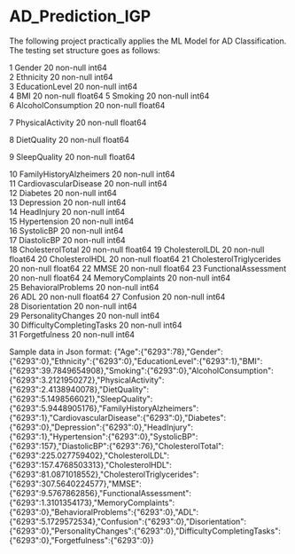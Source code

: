 # AD_Prediction_IGP
The following project practically applies the ML Model for AD Classification. The testing set structure goes as follows:

 1   Gender                     20 non-null     int64  
 2   Ethnicity                  20 non-null     int64  
 3   EducationLevel             20 non-null     int64  
 4   BMI                        20 non-null     float64
 5   Smoking                    20 non-null     int64  
 6   AlcoholConsumption         20 non-null     float64
 
 7   PhysicalActivity           20 non-null     float64
 
 8   DietQuality                20 non-null     float64 
 
 9   SleepQuality               20 non-null     float64
 
 10  FamilyHistoryAlzheimers    20 non-null     int64  
 11  CardiovascularDisease      20 non-null     int64  
 12  Diabetes                   20 non-null     int64  
 13  Depression                 20 non-null     int64  
 14  HeadInjury                 20 non-null     int64  
 15  Hypertension               20 non-null     int64  
 16  SystolicBP                 20 non-null     int64  
 17  DiastolicBP                20 non-null     int64  
 18  CholesterolTotal           20 non-null     float64
 19  CholesterolLDL             20 non-null     float64
 20  CholesterolHDL             20 non-null     float64
 21  CholesterolTriglycerides   20 non-null     float64
 22  MMSE                       20 non-null     float64
 23  FunctionalAssessment       20 non-null     float64
 24  MemoryComplaints           20 non-null     int64  
 25  BehavioralProblems         20 non-null     int64  
 26  ADL                        20 non-null     float64
 27  Confusion                  20 non-null     int64  
 28  Disorientation             20 non-null     int64  
 29  PersonalityChanges         20 non-null     int64  
 30  DifficultyCompletingTasks  20 non-null     int64  
 31  Forgetfulness              20 non-null     int64  


 Sample data in Json format:
 {"Age":{"6293":78},"Gender":{"6293":0},"Ethnicity":{"6293":0},"EducationLevel":{"6293":1},"BMI":{"6293":39.7849654908},"Smoking":{"6293":0},"AlcoholConsumption":{"6293":3.2121950272},"PhysicalActivity":{"6293":2.4138940078},"DietQuality":{"6293":5.1498566021},"SleepQuality":{"6293":5.9448905176},"FamilyHistoryAlzheimers":{"6293":1},"CardiovascularDisease":{"6293":0},"Diabetes":{"6293":0},"Depression":{"6293":0},"HeadInjury":{"6293":1},"Hypertension":{"6293":0},"SystolicBP":{"6293":157},"DiastolicBP":{"6293":76},"CholesterolTotal":{"6293":225.027759402},"CholesterolLDL":{"6293":157.4768503313},"CholesterolHDL":{"6293":81.0871018552},"CholesterolTriglycerides":{"6293":307.5640224577},"MMSE":{"6293":9.5767862856},"FunctionalAssessment":{"6293":1.3101354173},"MemoryComplaints":{"6293":0},"BehavioralProblems":{"6293":0},"ADL":{"6293":5.1729572534},"Confusion":{"6293":0},"Disorientation":{"6293":0},"PersonalityChanges":{"6293":0},"DifficultyCompletingTasks":{"6293":0},"Forgetfulness":{"6293":0}}
 

 
